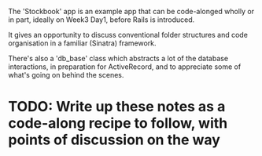 The 'Stockbook' app is an example app that can be code-alonged wholly or in part, ideally on Week3 Day1, before Rails is introduced.

It gives an opportunity to discuss conventional folder structures and code organisation in a familiar (Sinatra) framework.

There's also a 'db_base' class which abstracts a lot of the database interactions, in preparation for ActiveRecord, and to appreciate some of what's going on behind the scenes.

# TODO: Write up these notes as a code-along recipe to follow, with points of discussion on the way


